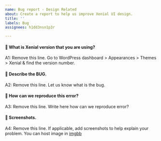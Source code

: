 ```yaml
---
name: Bug report - Design Related
about: Create a report to help us improve Xenial UI design.
title: ''
labels: Bug
assignees: h1dd3nsn1p3r

---
```


#### 📌 What is Xenial version that you are using?

A1: Remove this line. Go to WordPress dashboard > Appearances > Themes > Xenial & find the version number.

#### 📌 Describe the BUG.

A2: Remove this line. Let us know what is the bug.

#### 📌 How can we reproduce this error?

A3: Remove this line. Write here how can we reproduce error?

#### 📌 Screenshots.

A4: Remove this line. If applicable, add screenshots to help explain your problem. You can host image in [imgbb](https://imgbb.com/)
